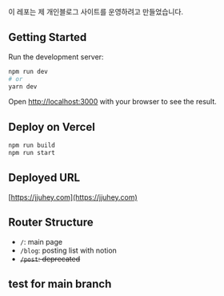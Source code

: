이 레포는 제 개인블로그 사이트를 운영하려고 만들었습니다.

## Getting Started

Run the development server:

```bash
npm run dev
# or
yarn dev
```

Open [http://localhost:3000](http://localhost:3000) with your browser to see the result.

## Deploy on Vercel

```bash
npm run build
npm run start
```

## Deployed URL
[https://jjuhey.com](https://jjuhey.com)

## Router Structure
* `/`: main page
* `/blog`: posting list with notion
* ~~`/post`: deprecated~~

## test for main branch